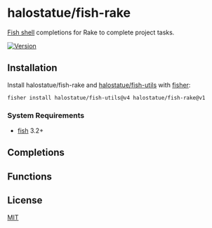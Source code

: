 # halostatue/fish-rake

[Fish shell][Fish shell] completions for Rake to complete project tasks.

[![Version][]][release]

## Installation

Install halostatue/fish-rake and [halostatue/fish-utils][fish-utils] with
[fisher][fisher]:

```fish
fisher install halostatue/fish-utils@v4 halostatue/fish-rake@v1
```

### System Requirements

- [fish][fish] 3.2+

## Completions

## Functions

## License

[MIT](LICENCE.md)

[fish shell]: https://fishshell.com 'friendly interactive shell'
[version]: https://img.shields.io/github/tag/halostatue/fish-kiex.svg?label=Version
[release]: https://github.com/halostatue/fish-kiex/releases
[fisher]: https://github.com/jorgebucaran/fisher
[fish]: https://github.com/fish-shell/fish-shell
[fish-utils]: https://github.com/halostatue/fish-utils
